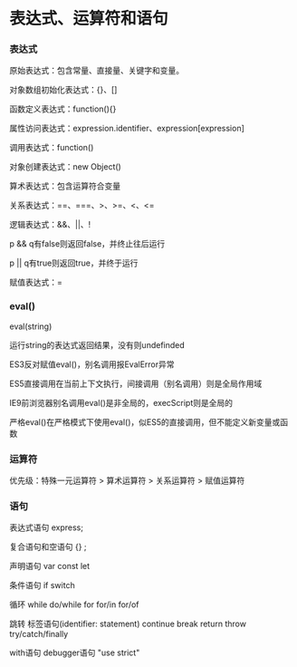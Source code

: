 # 表达式、运算符和语句

### 表达式

原始表达式：包含常量、直接量、关键字和变量。

对象数组初始化表达式：{}、[]

函数定义表达式：function(){}

属性访问表达式：expression.identifier、expression[expression]

调用表达式：function()

对象创建表达式：new Object()

算术表达式：包含运算符合变量

关系表达式：==、===、>、>=、<、<=

逻辑表达式：&&、||、!

p && q有false则返回false，并终止往后运行

p || q有true则返回true，并终于运行

赋值表达式：=

### eval()

eval(string)

运行string的表达式返回结果，没有则undefinded

ES3反对赋值eval()，别名调用报EvalError异常

ES5直接调用在当前上下文执行，间接调用（别名调用）则是全局作用域

IE9前浏览器别名调用eval()是非全局的，execScript则是全局的

严格eval()在严格模式下使用eval()，似ES5的直接调用，但不能定义新变量或函数

### 运算符

优先级：特殊一元运算符 > 算术运算符 > 关系运算符 > 赋值运算符

### 语句

表达式语句 express;

复合语句和空语句 {}	;

声明语句	var const let

条件语句	if 	switch

循环	while	do/while	for	for/in	for/of	

跳转	标签语句(identifier: statement)	continue	break	return	throw	try/catch/finally

with语句	debugger语句	"use strict"

